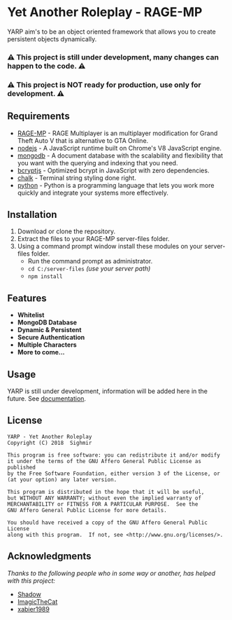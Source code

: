 # Yet Another Roleplay - RAGE-MP

YARP aim's to be an object oriented framework that allows you to create persistent objects dynamically.
### :warning: This project is still under development, many changes can happen to the code. :warning:
### :warning: This project is NOT ready for production, use only for development. :warning:

## Requirements
* [RAGE-MP](http://rage.mp) - RAGE Multiplayer is an multiplayer modification for Grand Theft Auto V that is alternative to GTA Online.
* [nodejs](https://nodejs.org) - A JavaScript runtime built on Chrome's V8 JavaScript engine.
* [mongodb](https://www.npmjs.com/package/mongodb) - A document database with the scalability and flexibility that you want with the querying and indexing that you need.
* [bcryptjs](https://www.npmjs.com/package/bcryptjs) - Optimized bcrypt in JavaScript with zero dependencies.
* [chalk](https://www.npmjs.com/package/chalk) - Terminal string styling done right.
* [python](https://www.python.org/download/releases/2.7.8/) - Python is a programming language that lets you work more quickly and integrate your systems more effectively.

## Installation

1. Download or clone the repository.
2. Extract the files to your RAGE-MP server-files folder.
3. Using a command prompt window install these modules on your server-files folder.
   * Run the command prompt as administrator.
   * `cd C:/server-files` *(use your server path)*
   * `npm install`

## Features
* **Whitelist**
* **MongoDB Database**
* **Dynamic & Persistent**
* **Secure Authentication**
* **Multiple Characters**
* **More to come...**

## Usage

YARP is still under development, information will be added here in the future. See [documentation](https://sighmir.github.io/YARP_docs/).

## License

    YARP - Yet Another Roleplay
    Copyright (C) 2018  Sighmir

    This program is free software: you can redistribute it and/or modify
    it under the terms of the GNU Affero General Public License as published
    by the Free Software Foundation, either version 3 of the License, or
    (at your option) any later version.

    This program is distributed in the hope that it will be useful,
    but WITHOUT ANY WARRANTY; without even the implied warranty of
    MERCHANTABILITY or FITNESS FOR A PARTICULAR PURPOSE.  See the
    GNU Affero General Public License for more details.

    You should have received a copy of the GNU Affero General Public License
    along with this program.  If not, see <http://www.gnu.org/licenses/>.

## Acknowledgments
*Thanks to the following people who in some way or another, has helped with this project:*

* [Shadow](https://github.com/shadowbrz)
* [ImagicTheCat](https://github.com/ImagicTheCat)
* [xabier1989](https://github.com/xabier1989)
